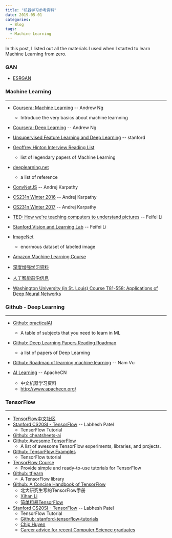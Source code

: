 ```yaml
---
title: "机器学习参考资料"
date: 2019-05-01
categories:
  - Blog
tags:
  - Machine Learning
---
```


In this post, I listed out all the materials I used when I started to learn Machine Learning from zero.

### GAN
- [ESRGAN](https://github.com/xinntao/ESRGAN)


### Machine Learning
--- 
- [Coursera: Machine Learning](https://www.coursera.org/learn/machine-learning) -- Andrew Ng
    - Introduce the very basics about machine learnning
- [Coursera: Deep Learning](https://www.coursera.org/specializations/deep-learning) -- Andrew Ng
- [Unsupervised Feature Learning and Deep Learning](http://ufldl.stanford.edu/tutorial/) -- stanford
- [Geoffrey Hinton Interview Reading List](https://dr-darryl-wright.github.io/reading/list/2018/08/22/geoffrey-hinton-interview-reading-list.html)
    - list of legendary papers of Machine Learning
- [deeplearning.net](http://deeplearning.net/)
    - a list of reference

- [ConvNetJS](https://cs.stanford.edu/people/karpathy/convnetjs/index.html) -- Andrej Karpathy

- [CS231n Winter 2016](https://www.youtube.com/playlist?list=PLkt2uSq6rBVctENoVBg1TpCC7OQi31AlC) -- Andrej Karpathy
- [CS231n Winter 2017](https://www.youtube.com/playlist?list=PLkt2uSq6rBVctENoVBg1TpCC7OQi31AlC) -- Andrej Karpathy
- [TED: How we're teaching computers to understand pictures](https://www.ted.com/talks/fei_fei_li_how_we_re_teaching_computers_to_understand_pictures#t-1061239) -- Feifei Li
- [Stanford Vision and Learning Lab](http://vision.stanford.edu/index.html) -- Feifei Li
- [ImageNet](http://image-net.org/index)
    - enormous dataset of labeled image

- [Amazon Machine Learning Course](https://aws.amazon.com/training/learning-paths/machine-learning/)

- [深度增强学习资料](https://zhuanlan.zhihu.com/p/20885568)
- [人工智能前沿信息](https://blog.csdn.net/songrotek/article/details/51167632)
- [Washington University (in St. Louis) Course T81-558: Applications of Deep Neural Networks](https://github.com/jeffheaton/t81_558_deep_learning)







### Github - Deep Learning
--- 
- [Github: practicalAI](https://github.com/GokuMohandas/practicalAI)
    - A table of subjects that you need to learn in ML
- [Github: Deep Learning Papers Reading Roadmap](https://github.com/floodsung/Deep-Learning-Papers-Reading-Roadmap#deep-learning-papers-reading-roadmap)
    - a list of papers of Deep Learning

- [Github: Roadmap of learning machine learning](https://github.com/jwasham/coding-interview-university#pick-one-language-for-the-interview) -- Nam Vu
- [AI Learning](https://github.com/apachecn/AiLearning) -- ApacheCN
    - 中文机器学习资料
    - http://www.apachecn.org/

### TensorFlow
--- 
- [TensorFlow中文社区](https://www.tensorflowers.cn/)
- [Stanford CS20SI - TensorFlow](https://www.youtube.com/playlist?list=PLQ0sVbIj3URf94DQtGPJV629ctn2c1zN-) -- Labhesh Patel 
    - TenserFlow Tutorial
- [Github: cheatsheets-ai](https://github.com/kailashahirwar/cheatsheets-ai)
- [Github: Awesome TensorFlow](https://github.com/jtoy/awesome-tensorflow#github-projects)
    - A list of awesome TensorFlow experiments, libraries, and projects.
- [Github: TensorFlow Examples](https://github.com/aymericdamien/TensorFlow-Examples)
    - TensorFlow tutorial
- [TensorFlow Course](https://github.com/osforscience/TensorFlow-Course)
    - Provide simple and ready-to-use tutorials for TensorFlow
- [Github: tflearn](http://tflearn.org/)
    - A TensorFlow library
- [Github: A Concise Handbook of TensorFlow](https://github.com/snowkylin/TensorFlow-cn)
    - 北大研究生写的TensorFlow手册
    - [Xihan Li](https://snowkylin.github.io/)
    - [简单粗暴TensorFlow](https://tf.wiki/zh/preface.html)
- [Stanford CS20SI - TensorFlow](https://www.youtube.com/playlist?list=PLQ0sVbIj3URf94DQtGPJV629ctn2c1zN-) -- Labhesh Patel 
    - TensorFlow Tutorial
    - [Github: stanford-tensorflow-tutorials](https://github.com/chiphuyen/stanford-tensorflow-tutorials)
    - [Chip Huyen](https://huyenchip.com/)
    - [Career advice for recent Computer Science graduates](https://huyenchip.com/2018/10/08/career-advice-recent-cs-graduates.html)